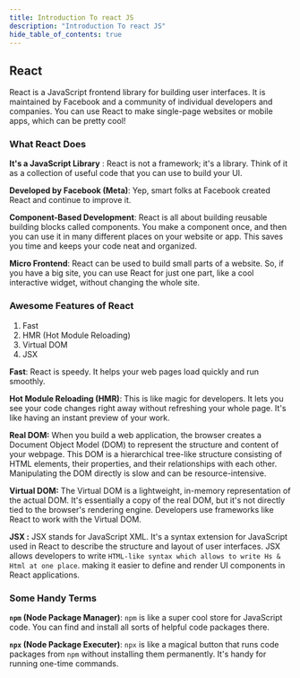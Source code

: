```yaml
---
title: Introduction To react JS
description: "Introduction To react JS"
hide_table_of_contents: true
---
```


## React 

React is a JavaScript frontend library for building user interfaces. It is maintained by Facebook and a community of individual developers and companies. You can use React to make single-page websites or mobile apps, which can be pretty cool!

### What React Does

**It's a JavaScript Library** : React is not a framework; it's a library. Think of it as a collection of useful code that you can use to build your UI.

**Developed by Facebook (Meta)**: Yep, smart folks at Facebook created React and continue to improve it.

**Component-Based Development**: React is all about building reusable building blocks called components. You make a component once, and then you can use it in many different places on your website or app. This saves you time and keeps your code neat and organized.

**Micro Frontend**: React can be used to build small parts of a website. So, if you have a big site, you can use React for just one part, like a cool interactive widget, without changing the whole site.

### Awesome Features of React

1. Fast
2. HMR (Hot Module Reloading)
3. Virtual DOM
4. JSX

**Fast**: React is speedy. It helps your web pages load quickly and run smoothly.

**Hot Module Reloading (HMR)**: This is like magic for developers. It lets you see your code changes right away without refreshing your whole page. It's like having an instant preview of your work.

**Real DOM:** When you build a web application, the browser creates a Document Object Model (DOM) to represent the structure and content of your webpage. This DOM is a hierarchical tree-like structure consisting of HTML elements, their properties, and their relationships with each other. Manipulating the DOM directly is slow and can be resource-intensive.

**Virtual DOM:** The Virtual DOM is a lightweight, in-memory representation of the actual DOM. It's essentially a copy of the real DOM, but it's not directly tied to the browser's rendering engine. Developers use frameworks like React to work with the Virtual DOM.

**JSX :** JSX stands for JavaScript XML. It's a syntax extension for JavaScript used in React to describe the structure and layout of user interfaces. JSX allows developers to write `HTML-like syntax which allows to write Hs & Html at one place`. making it easier to define and render UI components in React applications.

### Some Handy Terms

**`npm` (Node Package Manager)**: `npm` is like a super cool store for JavaScript code. You can find and install all sorts of helpful code packages there.

**`npx` (Node Package Executer)**: `npx` is like a magical button that runs code packages from `npm` without installing them permanently. It's handy for running one-time commands.
